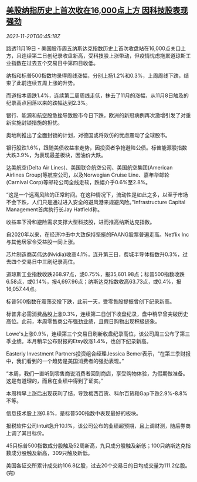 <!--1637370062000-->
[美股纳指历史上首次收在16,000点上方 因科技股表现强劲](https://cn.reuters.com/article/us-stocks-tech-1120-idCNKBS2I500W)
------

<div><i>2021-11-20T00:45:18Z</i></div><p>路透11月19日 - 美国股市周五纳斯达克指数历史上首次收盘站在16,000点关口上方，且连续第二日创纪录收盘新高，受科技股上涨带动，但疫情忧虑拖累道琼斯工业指数在过去五个交易日中第四日收低。</p><p>纳指和标普500指数均录得周线涨幅，分别上扬1.2%和0.3%，上周周线下跌，结束了此前连续五周上涨的升势。</p><p>而道指本周跌1.4%，连续第二周周线走低，抹去了11月的涨幅，从11月8日触及的纪录高点回落以来的跌幅达到2.3%。</p><p>银行、能源和航空股急挫导致股市今日下跌，欧洲的新冠病例再次激增引发了对重新实施封锁措施的担忧。</p><p>奥地利推出了全面封锁的计划，对德国或将效仿的忧虑震动了全球股市。</p><p>银行股跌1.6%，跟随美债收益率走势，因投资者争抢避险公债。标普能源股指数大跌3.9%，为表现最差板块，因油价大跌。</p><p>达美航空(Delta Air Lines)、美国联合航空公司、美国航空集团(American Airlines Group)等航空公司，以及Norwegian Cruise Line、嘉年华邮轮(Carnival Corp)等邮轮公司全线走软，跌幅介乎0.6%至2.8%。 </p><p>“这是一个远离风险的正常时间。在这种情况下，流动性是如此之多，以至于市场不会下跌，人们只是通过进入安全的避风港来规避风险。”Infrastructure Capital Management首席执行长Jay Hatfield称。</p><p>收益率下滑和避险需求支撑大型科技股，进而推高纳斯达克指数。</p><p>自2020年以来，在经济冲击中大致保持坚挺的FAANG股票普遍走高。Netflix Inc与其他居家令受益股一同上涨。</p><p>芯片制造商英伟达(Nvidia)收高4.1%，连升第三日，费城半导体指数升0.3%，过去四个交易日中三刷纪录高位。</p><p>道琼斯工业指数收跌268.97点，或0.75%，报35,601.98点；标普500指数收跌6.58点，或0.14%，报4,697.96点；纳斯达克指数收高63.73点，或0.4%，报16,057.44点。</p><p>标普500指数在震荡交投下跌，此前一天，受零售股提振曾创下纪录新高。</p><p>标普非必需消费品股上涨0.3%，连续第二日创下收盘纪录，盘中稍早曾突破历史高位。此前，本周零售商公布强劲业绩，且假日购物出现积极迹象。</p><p>Lowe's上涨0.9%，连续第三个交易日刷新收盘纪录高位，该公司周三公布了第三季业绩。本月稍早公布财报的Etsy收涨1.4%，也创下纪录新高。</p><p>Easterly Investment Partners投资组合经理Jessica Bemer表示，“在第三季财报中，我们看到的一个趋势是美国消费者的强劲表现。”</p><p>“本周，我们一直听到零售商说消费者回到商店，享受购物体验，为假期做准备。这是有道理的，而且在业绩中得到了证实。”</p><p>本周稍早上涨后出现获利了结，导致梅西百货、科尔百货和Gap下跌2.9%-8.8%不等。</p><p>信息技术股上涨0.8%，是标普500指数中表现最好的板块。</p><p>报税软件公司Intuit急升10.1%，该公司公布的业绩超预期，且上调财测，随后券商上调了其目标价。</p><p>45只标普500指数成分股触及52周新高，九只成分股触及新低；100只纳斯达克指数成分股触及新高，309只触及新低。</p><p>美国各证交所累计成交约106.8亿股，过去20个交易日的日均成交量为111.2亿股。(完)</p>
